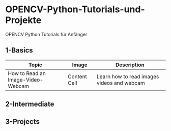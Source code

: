 # OPENCV-Python-Tutorials-und-Projekte
OPENCV Python Tutorials für Anfänger

## 1-Basics 
|  Topic        |  Image        |  Description      | 
|  ------------ | ------------  | ------------      |
| How to Read an Image-Video-Webcam | Content Cell  | Learn how to read images videos and webcam |
 
## 2-Intermediate 

## 3-Projects 
